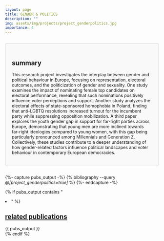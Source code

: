 ```yaml
---
layout: page
title: GENDER & POLITICS
description: ""
img: assets/img/projects/project_genderpolitics.jpg
importance: 4
---
```


<div style="border: 1px solid #ccc; border-radius: 5px; padding: 1.5em; margin: 2em 0; background-color: #f9f9f9;">

  <h2>
    summary
  </h2>
  
  <p>
    This research project investigates the interplay between gender and political behaviour in Europe, focusing on representation, electoral outcomes, and the politicization of gender and sexuality. One study examines the impact of nominating female top candidates on electoral performance, revealing that such nominations positively influence voter perceptions and support. Another study analyzes the electoral effects of state-sponsored homophobia in Poland, finding that anti-LGBTQ resolutions increased turnout for the incumbent party while suppressing opposition mobilization. A third paper explores the youth gender gap in support for far-right parties across Europe, demonstrating that young men are more inclined towards far-right ideologies compared to young women, with this gap being particularly pronounced among Millennials and Generation Z. Collectively, these studies contribute to a deeper understanding of how gender-related factors influence political landscapes and voter behaviour in contemporary European democracies.
  </p>

</div>

{%- capture pubs_output -%}
  {% bibliography --query @*[project_genderpolitics=true]* %}
{%- endcapture -%}

{% if pubs_output contains "<li>" %}
  <div>
    <h2>
      <a href="{{ '/publications/' | relative_url }}" style="color: inherit">
        related publications
      </a>
    </h2>
    <div class="publications">
      {{ pubs_output }}
    </div>
  </div>
{% endif %}